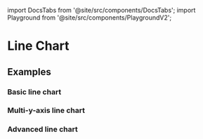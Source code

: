 import DocsTabs from '@site/src/components/DocsTabs';
import Playground from '@site/src/components/PlaygroundV2';

# Line Chart


## Examples

### Basic line chart

<Playground
height="40rem"
name="echarts-line-simple"
noMargin
examplesByName>
</Playground>

### Multi-y-axis line chart

<Playground
height="40rem"
name="echarts-line-multiple-y-axis"
noMargin
examplesByName>
</Playground>

### Advanced line chart

<Playground
height="40rem"
name="echarts-line-advanced"
noMargin
examplesByName>
</Playground>

